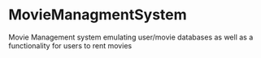 # MovieManagmentSystem
Movie Management system emulating user/movie databases as well as a functionality for users to rent movies
